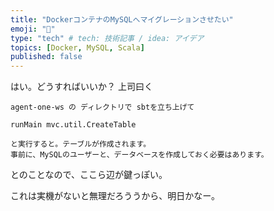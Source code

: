 ```yaml
---
title: "DockerコンテナのMySQLへマイグレーションさせたい"
emoji: "🤖"
type: "tech" # tech: 技術記事 / idea: アイデア
topics: [Docker, MySQL, Scala]
published: false
---
```


はい。どうすればいいか？
上司曰く

```
agent-one-ws の ディレクトリで sbtを立ち上げて

runMain mvc.util.CreateTable

と実行すると。テーブルが作成されます。
事前に、MySQLのユーザーと、データベースを作成しておく必要はあります。
```

とのことなので、ここら辺が鍵っぽい。

これは実機がないと無理だろううから、明日かなー。

